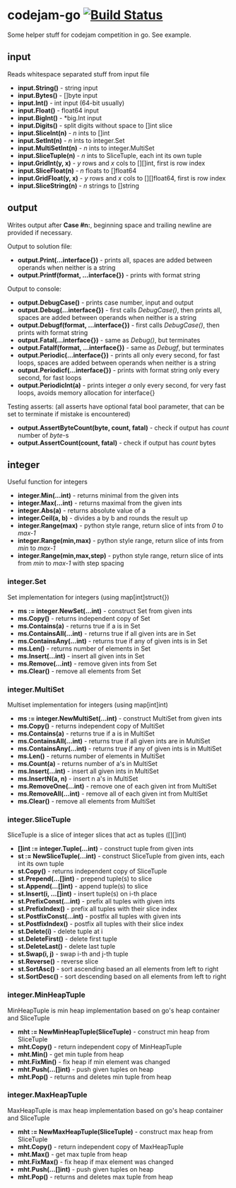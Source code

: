 # codejam-go [![Build Status](https://travis-ci.org/matematik7/codejam-go.svg?branch=master)](https://travis-ci.org/matematik7/codejam-go)

Some helper stuff for codejam competition in go. See example.


## input

Reads whitespace separated stuff from input file

- **input.String()** - string input
- **input.Bytes()** - []byte input
- **input.Int()** - int input (64-bit usually)
- **input.Float()** - float64 input
- **input.BigInt()** - \*big.Int input
- **input.Digits()** - split digits without space to []int slice
- **input.SliceInt(n)** - *n* ints to []int
- **input.SetInt(n)** - *n* ints to integer.Set
- **input.MultiSetInt(n)** - *n* ints to integer.MultiSet
- **input.SliceTuple(n)** - *n* ints to SliceTuple, each int its own tuple
- **input.GridInt(y, x)** - *y* rows and *x* cols to [][]int, first is row index
- **input.SliceFloat(n)** - *n* floats to []float64
- **input.GridFloat(y, x)** - *y* rows and *x* cols to [][]float64, first is row index
- **input.SliceString(n)** - *n* strings to []string


## output

Writes output after **Case #n:**, beginning space and trailing newline are provided if necessary.

Output to solution file:
- **output.Print(...interface{})** - prints all, spaces are added between operands when neither is a string
- **output.Printf(format, ...interface{})** - prints with format string

Output to console:
- **output.DebugCase()** - prints case number, input and output
- **output.Debug(...interface{})** - first calls *DebugCase()*, then prints all, spaces are added between operands when neither is a string
- **output.Debugf(format, ...interface{})** - first calls *DebugCase()*, then prints with format string
- **output.Fatal(...interface{})** - same as *Debug()*, but terminates
- **output.Fatalf(format, ...interface{})** - same as *Debugf*, but terminates
- **output.Periodic(...interface{})** - prints all only every second, for fast loops, spaces are added between operands when neither is a string
- **output.Periodicf(...interface{})** - prints with format string only every second, for fast loops
- **output.PeriodicInt(a)** - prints integer *a* only every second, for very fast loops, avoids memory allocation for interface{}

Testing asserts:
(all asserts have optional fatal bool parameter, that can be set to terminate if mistake is encountered)
- **output.AssertByteCount(byte, count, fatal)** - check if output has *count* number of *byte*-s
- **output.AssertCount(count, fatal)** - check if output has *count* bytes


## integer

Useful function for integers

- **integer.Min(...int)** - returns minimal from the given ints
- **integer.Max(...int)** - returns maximal from the given ints
- **integer.Abs(a)** - returns absolute value of a
- **integer.Ceil(a, b)** - divides a by b and rounds the result up
- **integer.Range(max)** - python style range, return slice of ints from *0* to *max-1*
- **integer.Range(min,max)** - python style range, return slice of ints from *min* to *max-1*
- **integer.Range(min,max,step)** - python style range, return slice of ints from *min* to *max-1* with step spacing

### integer.Set

Set implementation for integers (using map[int]struct{})

- **ms := integer.NewSet(...int)** - construct Set from given ints
- **ms.Copy()** - returns independent copy of Set
- **ms.Contains(a)** - returns true if a is in Set
- **ms.ContainsAll(...int)** - returns true if all given ints are in Set
- **ms.ContainsAny(...int)** - returns true if any of given ints is in Set
- **ms.Len()** - returns number of elements in Set
- **ms.Insert(...int)** - insert all given ints in Set
- **ms.Remove(...int)** - remove given ints from Set
- **ms.Clear()** - remove all elements from Set

### integer.MultiSet

Multiset implementation for integers (using map[int]int)

- **ms := integer.NewMultiSet(...int)** - construct MultiSet from given ints
- **ms.Copy()** - returns independent copy of MultiSet
- **ms.Contains(a)** - returns true if a is in MultiSet
- **ms.ContainsAll(...int)** - returns true if all given ints are in MultiSet
- **ms.ContainsAny(...int)** - returns true if any of given ints is in MultiSet
- **ms.Len()** - returns number of elements in MultiSet
- **ms.Count(a)** - returns number of a's in MultiSet
- **ms.Insert(...int)** - insert all given ints in MultiSet
- **ms.InsertN(a, n)** - insert n a's in MultiSet
- **ms.RemoveOne(...int)** - remove one of each given int from MultiSet
- **ms.RemoveAll(...int)** - remove all of each given int from MultiSet
- **ms.Clear()** - remove all elements from MultiSet

### integer.SliceTuple

SliceTuple is a slice of integer slices that act as tuples ([][]int)

- **[]int := integer.Tuple(...int)** - construct tuple from given ints
- **st := NewSliceTuple(...int)** - construct SliceTuple from given ints, each int its own tuple
- **st.Copy()** - returns independent copy of SliceTuple
- **st.Prepend(...[]int)** - prepend tuple(s) to slice
- **st.Append(...[]int)** - append tuple(s) to slice
- **st.Insert(i, ...[]int)** - insert tuple(s) on i-th place
- **st.PrefixConst(...int)** - prefix all tuples with given ints
- **st.PrefixIndex()** - prefix all tuples with their slice index
- **st.PostfixConst(...int)** - postfix all tuples with given ints
- **st.PostfixIndex()** - postfix all tuples with their slice index
- **st.Delete(i)** - delete tuple at i
- **st.DeleteFirst()** - delete first tuple
- **st.DeleteLast()** - delete last tuple
- **st.Swap(i, j)** - swap i-th and j-th tuple
- **st.Reverse()** - reverse slice
- **st.SortAsc()** - sort ascending based an all elements from left to right
- **st.SortDesc()** - sort descending based on all elements from left to right

### integer.MinHeapTuple

MinHeapTuple is min heap implementation based on go's heap container and SliceTuple

- **mht := NewMinHeapTuple(SliceTuple)** - construct min heap from SliceTuple
- **mht.Copy()** - return independent copy of MinHeapTuple
- **mht.Min()** - get min tuple from heap
- **mht.FixMin()** - fix heap if min element was changed
- **mht.Push(...[]int)** - push given tuples on heap
- **mht.Pop()** - returns and deletes min tuple from heap

### integer.MaxHeapTuple

MaxHeapTuple is max heap implementation based on go's heap container and SliceTuple

- **mht := NewMaxHeapTuple(SliceTuple)** - construct max heap from SliceTuple
- **mht.Copy()** - return independent copy of MaxHeapTuple
- **mht.Max()** - get max tuple from heap
- **mht.FixMax()** - fix heap if max element was changed
- **mht.Push(...[]int)** - push given tuples on heap
- **mht.Pop()** - returns and deletes max tuple from heap
